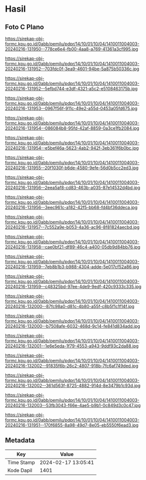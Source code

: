 # Hasil

## Foto C Plano

https://sirekap-obj-formc.kpu.go.id/0abb/pemilu/pdpr/14/10/01/10/04/1410011004003-20240216-131950--778ce6e4-fb00-4aa8-a769-41361a3cf995.jpg

https://sirekap-obj-formc.kpu.go.id/0abb/pemilu/pdpr/14/10/01/10/04/1410011004003-20240216-131952--703fdc0f-3ea9-4601-94be-5a875b50336c.jpg

https://sirekap-obj-formc.kpu.go.id/0abb/pemilu/pdpr/14/10/01/10/04/1410011004003-20240216-131952--5efbd744-e3df-4321-a5c2-e5108463175b.jpg

https://sirekap-obj-formc.kpu.go.id/0abb/pemilu/pdpr/14/10/01/10/04/1410011004003-20240216-131953--0967f56f-911c-49e2-a55d-0453a05fd675.jpg

https://sirekap-obj-formc.kpu.go.id/0abb/pemilu/pdpr/14/10/01/10/04/1410011004003-20240216-131954--086084b8-95fd-42af-8859-0a3ce1fb2084.jpg

https://sirekap-obj-formc.kpu.go.id/0abb/pemilu/pdpr/14/10/01/10/04/1410011004003-20240216-131954--e5bef46a-5623-4ab2-942f-3eb361f6b0bc.jpg

https://sirekap-obj-formc.kpu.go.id/0abb/pemilu/pdpr/14/10/01/10/04/1410011004003-20240216-131955--20f1030f-b6de-4580-9efe-56d0b5cc2ed3.jpg

https://sirekap-obj-formc.kpu.go.id/0abb/pemilu/pdpr/14/10/01/10/04/1410011004003-20240216-131956--2eea5af8-cd83-463b-a035-87e14532d4bd.jpg

https://sirekap-obj-formc.kpu.go.id/0abb/pemilu/pdpr/14/10/01/10/04/1410011004003-20240216-131956--3eec961c-a182-42f5-bb68-fd4bf36ddeca.jpg

https://sirekap-obj-formc.kpu.go.id/0abb/pemilu/pdpr/14/10/01/10/04/1410011004003-20240216-131957--7c552a9e-b053-4a36-ac96-8f81824aecbd.jpg

https://sirekap-obj-formc.kpu.go.id/0abb/pemilu/pdpr/14/10/01/10/04/1410011004003-20240216-131958--cae0bf21-df89-46c4-a400-05db9d84bb76.jpg

https://sirekap-obj-formc.kpu.go.id/0abb/pemilu/pdpr/14/10/01/10/04/1410011004003-20240216-131959--7eb8b1b3-b988-4304-adde-5e017cf52a86.jpg

https://sirekap-obj-formc.kpu.go.id/0abb/pemilu/pdpr/14/10/01/10/04/1410011004003-20240216-131959--c48325bd-97ee-4de9-9edf-420c9333c335.jpg

https://sirekap-obj-formc.kpu.go.id/0abb/pemilu/pdpr/14/10/01/10/04/1410011004003-20240216-132000--87fc98a0-d81c-4b80-a55f-c8b5f1c1f14f.jpg

https://sirekap-obj-formc.kpu.go.id/0abb/pemilu/pdpr/14/10/01/10/04/1410011004003-20240216-132000--b7508afe-6032-468d-9c14-fe841d834add.jpg

https://sirekap-obj-formc.kpu.go.id/0abb/pemilu/pdpr/14/10/01/10/04/1410011004003-20240216-132001--1e6e5eda-1f79-4553-a943-9ddf93c2da88.jpg

https://sirekap-obj-formc.kpu.go.id/0abb/pemilu/pdpr/14/10/01/10/04/1410011004003-20240216-132002--91835f6b-26c2-4807-918b-7fc6af749ded.jpg

https://sirekap-obj-formc.kpu.go.id/0abb/pemilu/pdpr/14/10/01/10/04/1410011004003-20240216-132002--361d563f-8725-4882-914d-8e3479b1c93d.jpg

https://sirekap-obj-formc.kpu.go.id/0abb/pemilu/pdpr/14/10/01/10/04/1410011004003-20240216-132003--53fb3043-f66e-4ae5-b9b1-0c849d3c0c47.jpg

https://sirekap-obj-formc.kpu.go.id/0abb/pemilu/pdpr/14/10/01/10/04/1410011004003-20240216-131951--170f6855-8a98-49d7-8e05-eb5550f6ead3.jpg


## Metadata

| Key        | Value               |
| ---------- | ------------------- |
| Time Stamp | 2024-02-17 13:05:41 |
| Kode Dapil | 1401                |



